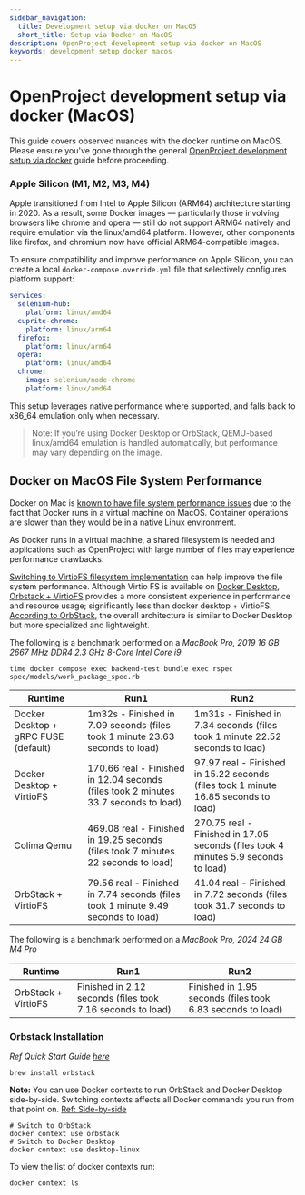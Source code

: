 ```yaml
---
sidebar_navigation:
  title: Development setup via docker on MacOS
  short_title: Setup via Docker on MacOS
description: OpenProject development setup via docker on MacOS
keywords: development setup docker macos
---
```


# OpenProject development setup via docker (MacOS)

This guide covers observed nuances with the docker runtime on MacOS. Please ensure you've gone through the general [OpenProject development setup via docker](../docker) guide before proceeding.

### Apple Silicon (M1, M2, M3, M4)

Apple transitioned from Intel to Apple Silicon (ARM64) architecture starting in 2020. As a result, some Docker images — particularly those involving browsers like chrome and opera — still do not support ARM64 natively and require emulation via the linux/amd64 platform. However, other components like firefox, and chromium now have official ARM64-compatible images.

To ensure compatibility and improve performance on Apple Silicon, you can create a local `docker-compose.override.yml` file that selectively configures platform support:

```yaml
services:
  selenium-hub:
    platform: linux/amd64
  cuprite-chrome:
    platform: linux/arm64
  firefox:
    platform: linux/arm64
  opera:
    platform: linux/amd64
  chrome:
    image: selenium/node-chrome
    platform: linux/amd64
```
This setup leverages native performance where supported, and falls back to x86_64 emulation only when necessary.
> Note: If you’re using Docker Desktop or OrbStack, QEMU-based linux/amd64 emulation is handled automatically, but performance may vary depending on the image.

## Docker on MacOS File System Performance

Docker on Mac is [known to have file system performance issues](https://github.com/docker/roadmap/issues/7) due to the fact that Docker runs in a virtual machine on MacOS.
Container operations are slower than they would be in a native Linux environment.

As Docker runs in a virtual machine, a shared filesystem is needed and applications such as OpenProject with large number of files may experience performance drawbacks.

[Switching to VirtioFS filesystem implementation](https://www.docker.com/blog/speed-boost-achievement-unlocked-on-docker-desktop-4-6-for-mac/) can help improve the file system performance. Although Virtio FS is available on [Docker Desktop](https://docs.docker.com/desktop/install/mac-install/), [Orbstack + VirtioFS](https://orbstack.dev/) provides a more consistent experience in performance and resource usage; significantly less than docker desktop + VirtioFS. [According to OrbStack](https://docs.orbstack.dev/architecture#docker), the overall architecture is similar to Docker Desktop but more specialized and lightweight.

The following is a benchmark performed on a _MacBook Pro, 2019 16 GB 2667 MHz DDR4 2.3 GHz 8-Core Intel Core i9_

```shell
time docker compose exec backend-test bundle exec rspec spec/models/work_package_spec.rb
```

| Runtime    | Run1 | Run2|
| -------- | ------- |-------|
| Docker Desktop + gRPC FUSE (default)  | 1m32s - Finished in 7.09 seconds (files took 1 minute 23.63 seconds to load)  |  1m31s - Finished in 7.34 seconds (files took 1 minute 22.52 seconds to load)|
| Docker Desktop + VirtioFS  |  170.66 real - Finished in 12.04 seconds (files took 2 minutes 33.7 seconds to load)  | 97.97 real - Finished in 15.22 seconds (files took 1 minute 16.85 seconds to load) |
| Colima Qemu  | 469.08 real - Finished in 19.25 seconds (files took 7 minutes 22 seconds to load)     |  270.75 real - Finished in 17.05 seconds (files took 4 minutes 5.9 seconds to load) |
| OrbStack + VirtioFS  | 79.56 real - Finished in 7.74 seconds (files took 1 minute 9.49 seconds to load)    | 41.04 real - Finished in 7.72 seconds (files took 31.7 seconds to load) |

The following is a benchmark performed on a _MacBook Pro, 2024 24 GB M4 Pro_

| Runtime    | Run1 | Run2|
| -------- | ------- |-------|
| OrbStack + VirtioFS  | Finished in 2.12 seconds (files took 7.16 seconds to load)    | Finished in 1.95 seconds (files took 6.83 seconds to load) |


### Orbstack Installation

_Ref Quick Start Guide [here](https://docs.orbstack.dev/quick-start)_

```shell
brew install orbstack
```

**Note:** You can use Docker contexts to run OrbStack and Docker Desktop side-by-side. Switching contexts affects all Docker commands you run from that point on. [Ref: Side-by-side](https://docs.orbstack.dev/install#reverting)

```shell
# Switch to OrbStack
docker context use orbstack
# Switch to Docker Desktop
docker context use desktop-linux
```

To view the list of docker contexts run:

```shell
docker context ls
```
